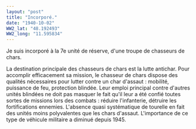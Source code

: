 ```yaml
---
layout: "post"
title: "Incorporé."
date: "1940-10-02"
WW2_lat: "48.192493"
WW2_long: "11.595834"
---
```


Je suis incorporé à la 7e unité de réserve, d'une troupe de chasseurs de chars.


<div class="histoire"></div>

<div class="commentaire">La destination principale des chasseurs de chars est la lutte antichar. Pour accomplir efficacement sa mission, le chasseur de chars dispose des qualités nécessaires pour lutter contre un char d'assaut : mobilité, puissance de feu, protection blindée. Leur emploi principal contre d'autres unités blindées ne doit pas masquer le fait qu'il leur a été confié toutes sortes de missions lors des combats : réduire l'infanterie, détruire les fortifications ennemies. L'absence quasi systématique de tourelle en fait des unités moins polyvalentes que les chars d'assaut. L'importance de ce type de véhicule militaire a diminué depuis 1945. </div>